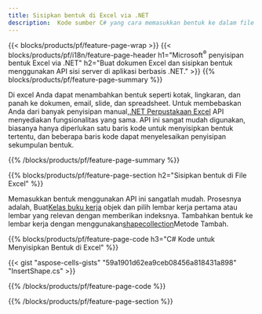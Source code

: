 ```yaml
---
title: Sisipkan bentuk di Excel via .NET
description:  Kode sumber C# yang cara memasukkan bentuk ke dalam file Excel Microsoft menggunakan Perpustakaan .NET.
---
```

{{< blocks/products/pf/feature-page-wrap >}}
{{< blocks/products/pf/i18n/feature-page-header h1="Microsoft<sup>&reg;</sup> penyisipan bentuk Excel via .NET" h2="Buat dokumen Excel dan sisipkan bentuk menggunakan API sisi server di aplikasi berbasis .NET." >}}
{{% blocks/products/pf/feature-page-summary %}}

 Di excel Anda dapat menambahkan bentuk seperti kotak, lingkaran, dan panah ke dokumen, email, slide, dan spreadsheet. Untuk membebaskan Anda dari banyak penyisipan manual,[.NET Perpustakaan Excel](https://releases.aspose.com/cells/net/) API menyediakan fungsionalitas yang sama. API ini sangat mudah digunakan, biasanya hanya diperlukan satu baris kode untuk menyisipkan bentuk tertentu, dan beberapa baris kode dapat menyelesaikan penyisipan sekumpulan bentuk.

{{% /blocks/products/pf/feature-page-summary %}}

{{% blocks/products/pf/feature-page-section h2="Sisipkan bentuk di File Excel" %}}

 Memasukkan bentuk menggunakan API ini sangatlah mudah. Prosesnya adalah, Buat[Kelas buku kerja](https://reference.aspose.com/cells/net/aspose.cells/workbook) objek dan pilih lembar kerja pertama atau lembar yang relevan dengan memberikan indeksnya. Tambahkan bentuk ke lembar kerja dengan menggunakan[shapecollection](https://reference.aspose.com/cells/net/aspose.cells.drawing/shapecollection)Metode Tambah.

{{% blocks/products/pf/feature-page-code h3="C# Kode untuk Menyisipkan Bentuk di Excel" %}}

{{< gist "aspose-cells-gists" "59a1901d62ea9ceb08456a818431a898" "InsertShape.cs" >}}

{{% /blocks/products/pf/feature-page-code %}}

{{% /blocks/products/pf/feature-page-section %}}
